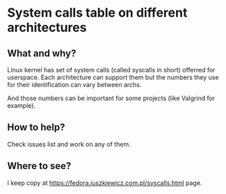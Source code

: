 # System calls table on different architectures

## What and why?

Linux kernel has set of system calls (called syscalls in short) offerred for userspace. 
Each architecture can support them but the numbers they use for their identification can
vary between archs.

And those numbers can be important for some projects (like Valgrind for example).

## How to help?

Check issues list and work on any of them.

## Where to see?

I keep copy at https://fedora.juszkiewicz.com.pl/syscalls.html page.
